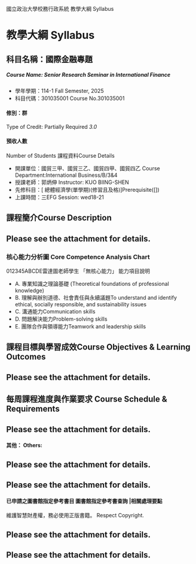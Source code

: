 國立政治大學校務行政系統 教學大綱 Syllabus
# 教學大綱 Syllabus
##  科目名稱：國際金融專題 
#####  Course Name: Senior Research Seminar in International Finance
  * 學年學期：114-1 Fall Semester, 2025 
  * 科目代碼：301035001 Course No.301035001
#### 修別：群
Type of Credit: Partially Required 
_3.0_
#### 預收人數
Number of Students
課程資料Course Details
  * 開課單位：國貿三甲、國貿三乙、國貿四甲、國貿四乙 Course Department:International Business/B/3&4 
  * 授課老師：郭炳伸 Instructor: KUO BIING-SHEN 
  * 先修科目：[ 總體經濟學(單學期)(修習且及格)]Prerequisite([])
  * 上課時間：三EFG Session: wed18-21
##  課程簡介Course Description
## Please see the attachment for details.
###  核心能力分析圖 Core Competence Analysis Chart
012345ABCDE雷達圖老師學生
「無核心能力」 
能力項目說明
  * A. 專業知識之理論基礎 (Theoretical foundations of professional knowledge)
  * B. 理解與辦別道德、社會責任與永續議題To understand and identify ethical, socially responsible, and sustainability issues
  * C. 溝通能力Communication skills
  * D. 問題解決能力Problem-solving skills
  * E. 團隊合作與領導能力Teamwork and leadership skills
##  課程目標與學習成效Course Objectives & Learning Outcomes 
## Please see the attachment for details.
##  每周課程進度與作業要求 Course Schedule & Requirements
## Please see the attachment for details.
####  其他： Others:
## Please see the attachment for details.
## Please see the attachment for details.
####  已申請之圖書館指定參考書目  圖書館指定參考書查詢 |相關處理要點
維護智慧財產權，務必使用正版書籍。 Respect Copyright.
## Please see the attachment for details.
## Please see the attachment for details.